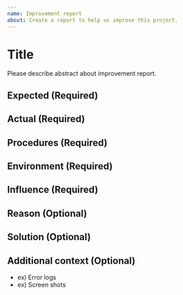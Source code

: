 ```yaml
---
name: Improvement report
about: Create a report to help us improve this project.
---
```

# Title

Please describe abstract about improvement report.

## Expected (Required)

## Actual (Required)

## Procedures (Required)

## Environment (Required)

## Influence (Required)

## Reason (Optional)

## Solution (Optional)

## Additional context (Optional)

- ex) Error logs
- ex) Screen shots
